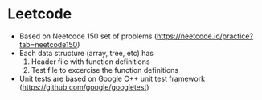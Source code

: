 # Leetcode 
- Based on Neetcode 150 set of problems (https://neetcode.io/practice?tab=neetcode150)
- Each data structure (array, tree, etc) has
  1. Header file with function definitions
  2. Test file to excercise the function definitions
- Unit tests are based on Google C++ unit test framework (https://github.com/google/googletest)

